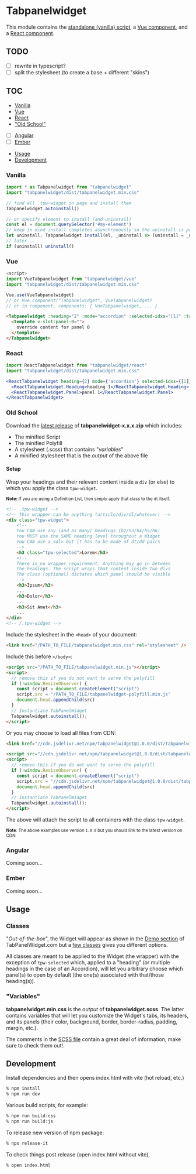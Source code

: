 # Tabpanelwidget

This module contains the [standalone (vanilla) script](#vanilla), a [Vue component](#vue), and a [React component](#react).

## TODO

- [ ] rewrite in typescript?
- [ ] split the stylesheet (to create a base + different "skins") 

## TOC

* [Vanilla](#vanilla)
* [Vue](#vue)
* [React](#react)
* ["Old School"](#old-school)
* [ ] [Angular](#angular)
* [ ] [Ember](#ember)
* [Usage](#usage)
* [Development](#development)

### Vanilla

```js
import * as Tabpanelwidget from "tabpanelwidget"
import "tabpanelwidget/dist/tabpanelwidget.min.css"

// find all .tpw-widget in page and install them
Tabpanelwidget.autoinstall()

// or specify element to install (and uninstall)
const el = document.querySelector('#my-element')
// keep in mind install completes asynchronously so the uninstall is passed in callback
let uninstall; Tabpanelwidget.install(el, _uninstall => (uninstall = _uninstall))
// later...
if (uninstall) uninstall()
```

### Vue

```js
<script>
import VueTabpanelwidget from "tabpanelwidget/vue"
import "tabpanelwidget/dist/tabpanelwidget.min.css"

Vue.use(VueTabpanelwidget)
// or Vue.component("Tabpanelwidget", VueTabpanelwidget)
// or in component, components: { VueTabpanelwidget, ... }
```

```html
<Tabpanelwidget :heading="2" :mode="accordion" :selected-idxs="[1]" :tabs="['a', 'b', 'c']" rtl animate skin="pills" icon-style="fancy" centered disconnected icons-at-the-end rounded>
  <template v-slot:panel-0="">
    override content for panel 0
  </template>
</Tabpanelwidget>
```

### React

```jsx
import ReactTabpanelwidget from "tabpanelwidget/react"
import "tabpanelwidget/dist/tabpanelwidget.min.css"

<ReactTabpanelwidget heading={2} mode={'accordion'} selected-idxs={[1]} rtl animate skin={'pills'} icon-style={'fancy'} centered disconnected icons-at-the-end rounded>
  <ReactTabpanelwidget.Heading>heading 1</ReactTabpanelwidget.Heading>
  <ReactTabpanelwidget.Panel>panel 1</ReactTabpanelwidget.Panel>
</ReactTabpanelwidget>
```

### Old School

Download the [latest release](https://github.com/tabpanelwidget/tabpanelwidget/releases) of **tabpanelwidget-x.x.x.zip** which includes:

  * The minified Script
  * The minified Polyfill
  * A stylesheet (.scss) that contains "*variables*"
  * A minified stylesheet that is the *output* of the above file

#### Setup

Wrap your headings and their relevant content inside a `div` (or else) to which you apply the class `tpw-widget`.

<small>**Note:** If you are using a Definition List, then simply apply that class to the `dl` itself.</small>

```html
<!-- .tpw-widget -->
<!-- This wrapper can be anything (article/div/dl/whatever) -->
<div class="tpw-widget">
    <!--
    You CAN use any (and as many) headings (h2/h3/h4/h5/h6)
    You MUST use the SAME heading level throughout a Widget
    You CAN use a <dl> but it has to be made of dt/dd pairs
    -->
    <h3 class="tpw-selected">Lorem</h3>
    <!--
    There is no wrapper requirement. Anything may go in between
    the headings. The script wraps that content inside two divs
    The class (optional) dictates which panel should be visible
    -->
    <h3>Ipsum</h3>
    ...
    <h3>Dolor</h3>
    ...
    <h3>Sit Amet</h3>
    ...
</div>
<!-- /.tpw-widget -->
```

Include the stylesheet in the `<head>` of your document:

```html
<link href="/PATH_TO_FILE/tabpanelwidget.min.css" rel="stylesheet" />
```

Include this before `</body>`:

```html
<script src="/PATH_TO_FILE/tabpanelwidget.min.js"></script>
<script>
  // remove this if you do not want to serve the polyfill
  if (!window.ResizeObserver) {
    const script = document.createElement("script")
    script.src = "/PATH_TO_FILE/tabpanelwidget-polyfill.min.js"
    document.head.appendChild(src)
  }
  // Instantiate TabPanelWidget
  Tabpanelwidget.autoinstall();
</script>
```

Or you may choose to load all files from CDN:

```html
<link href="//cdn.jsdelivr.net/npm/tabpanelwidget@1.0.0/dist/tabpanelwidget.min.css" rel="stylesheet" />
```

```html
<script src="//cdn.jsdelivr.net/npm/tabpanelwidget@1.0.0/dist/tabpanelwidget.min.js"></script>
<script>
  // remove this if you do not want to serve the polyfill
  if (!window.ResizeObserver) {
    const script = document.createElement("script")
    script.src = "//cdn.jsdelivr.net/npm/tabpanelwidget@1.0.0/dist/tabpanelwidget-polyfill.min.js"
    document.head.appendChild(src)
  }
  // Instantiate TabPanelWidget
  Tabpanelwidget.autoinstall();
</script>
```

The above will attach the script to all containers with the class `tpw-widget`.

<small>**Note**: The above examples use version `1.0.0` but you should link to the latest version on CDN</small>

### Angular

Coming soon...

### Ember

Coming soon...

## Usage

### Classes

"*Out-of-the-box*", the Widget will appear as shown in the [Demo section](https://tabpanelwidget.com/#demos) of TabPanelWidget.com but a [few classes](https://github.com/tabpanelwidget/tabpanelwidget/wiki#tpw-classes) gives you different options.

All classes are meant to be applied to the Widget (the wrapper) with the exception of `tpw-selected` which, applied to a "heading" (or multiple headings in the case of an Accordion), will let you arbitrary choose which panel(s) to open by default (the one(s) associated with that/those heading(s)).

### "Variables"

**tabpanelwidget.min.css** is the *output* of **tabpanelwidget.scss**. The latter contains variables that will let you customize the Widget's tabs, its headers, and its panels (their color, background, border, border-radius, padding, margin, etc.).

The comments in the [SCSS file](https://github.com/tabpanelwidget/tabpanelwidget/blob/master/src/tabpanelwidget.scss) contain a great deal of information, make sure to check them out!.

## Development

Install dependencies and then opens index.html with vite (hot reload, etc.)

```bash
% npm install
% npm run dev
```

Various build scripts, for example:

```bash
% npm run build:css
% npm run build:js
```

To release new version of npm package:

```bash
% npx release-it
```

To check things post release (open index.html without vite),

```bash
% open index.html
```
